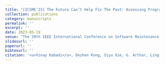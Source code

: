 ```yaml
---
title: "[ICSME'23] The Future Can’t Help Fix The Past: Assessing Program Repair In The Wild (Distinguished Paper Award)"
collection: publications
category: manuscripts
permalink: ''
excerpt: ''
date: 2023-05-19
venue: "The 39th IEEE International Conference on Software Maintenance and Evolution"
slidesurl: ''
paperurl: ''
bibtexurl: ''
citation: '<u>Vinay Kabadi</u>, Dezhen Kong, Siyu Xie, G. Arthar, Lingfeng Bao, Tien-Duy BL, <u>Xuan-Bach D. Le</u>, and David Lo'
---
```

